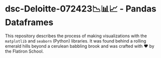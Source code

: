 # dsc-Deloitte-072423📉📊📈 - Pandas Dataframes

This repository describes the process of making visualizations with the `matplotlib` and `seaborn` (Python) libraries. It was found behind a rolling emerald hills beyond a cerulean babbling brook and was crafted with ❤️ by the Flatiron School.
